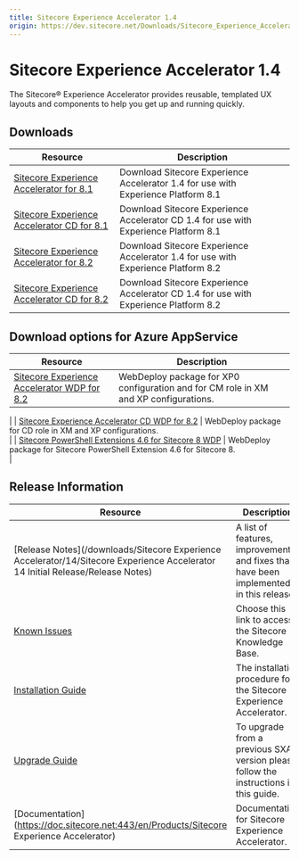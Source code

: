 ```yaml
---
title: Sitecore Experience Accelerator 1.4
origin: https://dev.sitecore.net/Downloads/Sitecore_Experience_Accelerator/14/Sitecore_Experience_Accelerator_14_Initial_Release.aspx
---
```



Sitecore Experience Accelerator 1.4
===================================

The Sitecore® Experience Accelerator provides reusable, templated UX layouts and components to help you get up and running quickly.

Downloads
---------

| Resource | Description |
| --- | --- |
| [Sitecore Experience Accelerator for 8.1](https://sitecoredev.azureedge.net/~/media/5F5483DFFC3640739CC5ED6A3048D3B8.ashx?date=20170623T174406) | Download Sitecore Experience Accelerator 1.4 for use with Experience Platform 8.1 |
| [Sitecore Experience Accelerator CD for 8.1](https://sitecoredev.azureedge.net/~/media/3DF42C14C733495F875160117B8D1567.ashx?date=20170623T174441) | Download Sitecore Experience Accelerator CD 1.4 for use with Experience Platform 8.1 |
| [Sitecore Experience Accelerator for 8.2](https://sitecoredev.azureedge.net/~/media/60F5152BFE644B20A2D87E657294F4C0.ashx?date=20170623T172241) | Download Sitecore Experience Accelerator 1.4 for use with Experience Platform 8.2 |
| [Sitecore Experience Accelerator CD for 8.2](https://sitecoredev.azureedge.net/~/media/DAC11229A816466986725638BBFC79AE.ashx?date=20170623T171926) | Download Sitecore Experience Accelerator CD 1.4 for use with Experience Platform 8.2 |

Download options for Azure AppService
-------------------------------------

| Resource | Description |
| --- | --- |
| [Sitecore Experience Accelerator WDP for 8.2](https://sitecoredev.azureedge.net/~/media/52C18AB8737D4B46B1B4B84185DF3DF9.ashx?date=20171023T094735) | WebDeploy package for XP0 configuration and for CM role in XM and XP configurations.  
 |
| [Sitecore Experience Accelerator CD WDP for 8.2](https://sitecoredev.azureedge.net/~/media/45A65E8A61F641289ACE0C530A2ED22A.ashx?date=20171023T094246) | WebDeploy package for CD role in XM and XP configurations.  
 |
| [Sitecore PowerShell Extensions 4.6 for Sitecore 8 WDP](https://sitecoredev.azureedge.net/~/media/BDF3BA14F40B4BC5BE787D23A2B31292.ashx?date=20170818T160118) | WebDeploy package for Sitecore PowerShell Extension 4.6 for Sitecore 8.  
 |

Release Information
-------------------

| Resource | Description |
| --- | --- |
| [Release Notes](/downloads/Sitecore Experience Accelerator/14/Sitecore Experience Accelerator 14 Initial Release/Release Notes) | A list of features, improvements, and fixes that have been implemented in this release. |
| [Known Issues](https://kb.sitecore.net/articles/196733) | Choose this link to access the Sitecore Knowledge Base. |
| [Installation Guide](https://sitecoredev.azureedge.net/~/media/85CEF21B87FF4A05A36AF3D620CB59EF.ashx?date=20170623T105012) | The installation procedure for the Sitecore Experience Accelerator. |
| [Upgrade Guide](https://sitecoredev.azureedge.net/~/media/F67FE1B20D3A4FDC920EB56EA68D29C2.ashx?date=20170623T131952) | To upgrade from a previous SXA version please follow the instructions in this guide. |
| [Documentation](https://doc.sitecore.net:443/en/Products/Sitecore Experience Accelerator) | Documentation for Sitecore Experience Accelerator. |